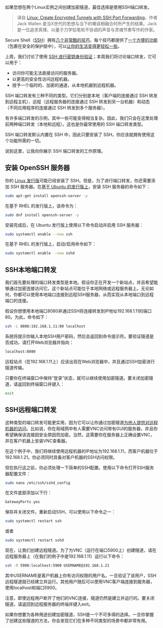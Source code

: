 <!--
title: 通过SSH端口转发创建加密隧道
cover: https://cdn.thenewstack.io/media/2024/01/eabeb80d-hamburg-8290719_1280-1024x682.jpg
-->

如果您想在两个Linux实例之间创建加密隧道，最佳选择是使用SSH端口转发。

> 译自 [Linux: Create Encrypted Tunnels with SSH Port Forwarding](https://thenewstack.io/linux-create-encrypted-tunnels-with-ssh-port-forwarding/)，作者 Jack Wallen 是当X世代的思想与当下的嘲讽相融合时所产生的结果。Jack 是一位追求真理、以量子力学铅笔和不协调的声音与灵魂节奏写作的作家。

Secure Shell（[SSH](https://thenewstack.io/dr-torq-go-remote-with-ssh/)）拥有[几个非常酷的技巧](https://thenewstack.io/create-and-manage-shh-keys-for-third-party-integration/)，每个技巧都提供了[一个方便的功能](https://thenewstack.io/create-a-local-git-repository-on-linux-with-the-help-of-ssh/)（包裹在安全的保护层中），可以[让你的生活变得更轻松一些](https://thenewstack.io/create-and-manage-shh-keys-for-third-party-integration/)。

上周，我们讨论了使用 [SSH 进行密钥身份验证](https://thenewstack.io/secure-remote-linux-server-logins-with-ssh-key-authentication/)；本周我们将讨论端口转发，它可以用于：

- 访问你可能无法直接访问的服务器。
- 以更高的安全性访问远程机器。
- 授予一个临时的、加密的通道，从本地机器到远程机器。

SSH 端口转发有三种不同的类型。它们分别是本地（客户端的连接通过 SSH 转发到远程主机）、远程（远程服务器的连接通过 SSH 转发到另一台机器）和动态（不同应用程序的连接通过 SSH 转发到多个服务器）。

有许多端口转发的示例，其中一些可能变得相当复杂。因此，我们只会在这里处理前两种端口转发（本地和远程）。这也是你最常使用的 SSH 端口转发类型。

SSH 端口转发默认内置在 SSH 中，因此只要安装了 SSH，你应该就拥有使用这个功能所需的一切。

说到这里，让我向你展示 SSH 端口转发的工作原理。

## 安装 OpenSSH 服务器

你的 [Linux 发行版](https://thenewstack.io/linux-server-operating-systems-red-hat-enterprise-linux-and-beyond/)可能已经安装了 SSH。但是，为了进行端口转发，你还需要添加 SSH 服务器。在[基于 Ubuntu 的发行版上](https://thenewstack.io/enable-automatic-updates-for-ubuntu-server/)，安装 SSH 服务器的命令如下：

```bash
sudo apt-get install openssh-server -y
```

在基于 RHEL 的发行版上，该命令为：

```bash
sudo dnf install openssh-server -y
```

安装完成后，在 Ubuntu 发行版上使用以下命令启动并启用 SSH 服务器：

```bash
sudo systemctl enable --now ssh
```

在基于 RHEL 的发行版上，启动/启用命令如下：

```bash
sudo systemctl enable --now sshd
```

## SSH本地端口转发

我们首先要处理的端口转发类型是本地。假设你正在开发一个新站点，并且希望能够通过加密连接访问它。这个新站点可能位于本地网络或远程服务器上。无论如何，你都可以使用本地端口连接到远程SSH服务器，从而实现从本地端口到远程端口的连接。

假设你想使用本地端口8080并通过SSH将连接转发到IP地址192.168.1.11的端口80。为此，命令如下：

```bash
ssh -L 8080:192.168.1.11:80 localhost
```

系统将提示你输入本地SSH用户密码，然后会返回到命令提示符。要验证隧道是否成功，请打开Web浏览器并指向：

```bash
localhost:8080
```

远程站点（在192.168.1.11上）应该出现在Web浏览器中，并且通过SSH加密进行隧道传输。

只要你在终端窗口中保持“登录”状态，就可以继续使用加密隧道。要关闭加密隧道，请返回到终端窗口并键入：

```bash
exit
```

## SSH远程端口转发

这种类型的端口转发可能更实用，因为它可以让你通过加密隧道[为他人提供对远程机器的访问](https://thenewstack.io/10-things-to-consider-when-allowing-access-to-production/)。比如说，你在局域网中有人需要VNC访问带有GUI的服务器，并且你希望确保该连接因安全原因而加密。当然，这需要你在服务器上正确设置VNC，并在客户机器上安装VNC查看器。

在这个例子中，我们将继续使用远程机器的IP地址为192.168.1.11，而客户机器位于192.168.1.21。你必须同时具备对客户机器的SSH访问权限。

但在执行这之前，你必须处理一下简单的SSH配置。使用以下命令打开SSH服务器配置文件：

```bash
sudo nano /etc/ssh/sshd_config
```

在文件底部添加以下行：

```bash
GatewayPorts yes
```

保存并关闭文件。重新启动SSH，可以使用以下命令之一：

```bash
sudo systemctl restart ssh
```

或者

```bash
sudo systemctl restart sshd
```

现在，让我们创建远程隧道。为了为VNC（运行在端口5900上）创建隧道，请在远程服务器上（在我们的例子中是192.168.1.11）运行以下命令：

```bash
ssh -R 5900:localhost:5900 USERNAME@192.168.1.21
```

其中USERNAME是客户机器上你有访问权限的用户名。一旦验证了该用户，SSH远程隧道就已经建立并运行。其他用户随后可以使用VNC客户端连接到服务器，使用localhost和端口5900。

注意，即使远程用户断开了他们的VNC连接，隧道仍然是建立并运行的。要关闭隧道，请返回到远程服务器的终端并键入exit。

如果你想要为各种用途创建加密隧道，SSH是一个不可多得的选择。一旦你掌握了创建这些隧道的方法，你会发现它们在多种不同类型的场景中都非常有用。
